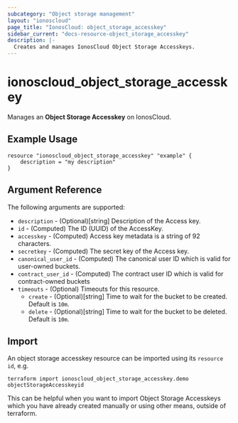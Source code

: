 ```yaml
---
subcategory: "Object storage management"
layout: "ionoscloud"
page_title: "IonosCloud: object_storage_accesskey"
sidebar_current: "docs-resource-object_storage_accesskey"
description: |-
  Creates and manages IonosCloud Object Storage Accesskeys.
---
```


# ionoscloud_object_storage_accesskey

Manages an **Object Storage Accesskey** on IonosCloud.

## Example Usage

```hcl
resource "ionoscloud_object_storage_accesskey" "example" {
    description = "my description"
}
```

## Argument Reference

The following arguments are supported:

- `description` - (Optional)[string] Description of the Access key.
- `id` - (Computed)  The ID (UUID) of the AccessKey.
- `accesskey` - (Computed)  Access key metadata is a string of 92 characters.
- `secretkey` - (Computed)  The secret key of the Access key.
- `canonical_user_id` - (Computed)  The canonical user ID which is valid for user-owned buckets.
- `contract_user_id` - (Computed)  The contract user ID which is valid for contract-owned buckets
- `timeouts` - (Optional) Timeouts for this resource.
  - `create` - (Optional)[string] Time to wait for the bucket to be created. Default is `10m`.
  - `delete` - (Optional)[string] Time to wait for the bucket to be deleted. Default is `10m`.

## Import

An object storage accesskey resource can be imported using its `resource id`, e.g.

```shell
terraform import ionoscloud_object_storage_accesskey.demo objectStorageAccesskeyid
```

This can be helpful when you want to import Object Storage Accesskeys which you have already created manually or using other means, outside of terraform.
